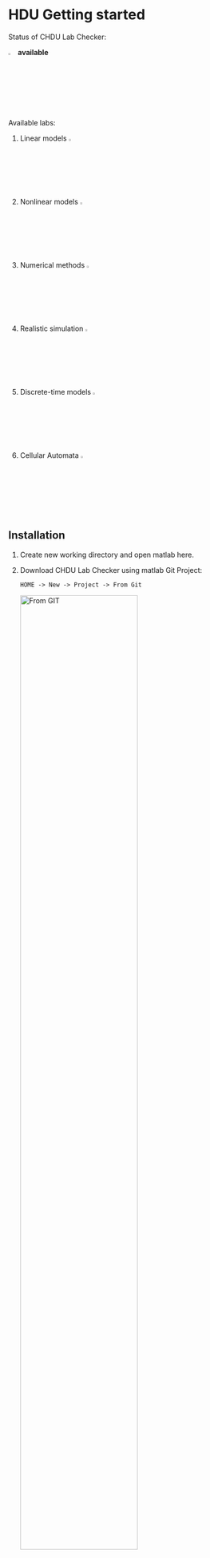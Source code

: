 # HDU Getting started

Status of CHDU Lab Checker:  
<!--     <img src="https://i.imgur.com/s50aPvE.png" alt="submit" width="3%"/> **not available** -->
<img src="https://i.imgur.com/XtUlbdX.png" alt="submit" width="3%"/> **available**

Available labs:
1. Linear models <img src="https://i.imgur.com/XtUlbdX.png" alt="submit" width="3%"/>
2. Nonlinear models <img src="https://i.imgur.com/s50aPvE.png" alt="submit" width="3%"/>
3. Numerical methods <img src="https://i.imgur.com/XtUlbdX.png" alt="submit" width="3%"/>
4. Realistic simulation <img src="https://i.imgur.com/XtUlbdX.png" alt="submit" width="3%"/>
5. Discrete-time models <img src="https://i.imgur.com/XtUlbdX.png" alt="submit" width="3%"/>
6. Cellular Automata <img src="https://i.imgur.com/XtUlbdX.png" alt="submit" width="3%"/>

## Installation

1. Create new working directory and open matlab here.  
2. Download CHDU Lab Checker using matlab Git Project:  
    ```
    HOME -> New -> Project -> From Git
    ```
    <img src="https://i.imgur.com/1SvD4lu.png" alt="From GIT" width="70%"/>

3. Type into __Repository path__: https://github.com/ITMORobotics/hwc-matlab-client.git, and select the working directory in the field __Sansdbox__ and click __Retrieve__:  
    <img src="https://i.imgur.com/hoOAq5f.png" alt="github" width="95%"/>
4. Select project name and submit project creating:  
    <img src="https://i.imgur.com/WGze49L.png" alt="submit" width="75%"/>

5. Close this window  
    <img src="https://i.imgur.com/nSYLPgW.png" alt="submit" width="70%"/>


6. Later for openning the project you can use:  
    ```
    Open -> Recent -> Your Project
    ```
    <img src="https://i.imgur.com/5j19zWW.png" alt="submit" width="90%"/>

### Another way (if you dont have git-upload-pack)
![](https://i.imgur.com/CT1H85y.png)
If you get this error, you can download client in archive .zip:

1. Create new working directory and open matlab here.  

2. Download [Client](https://github.com/ITMORobotics/hwc-matlab-client/zipball/main/)  

3. Extract to working directory.  

4. Open the extracted directory in left window:  
    ```
    HOME -> Open -> From Folder
    ```
    ![](https://i.imgur.com/gbh8PeQ.png)

    
5. Add to path it and go to the directory:
    <img src="https://i.imgur.com/Ufr4Mjo.png" alt="addfolder" width="100%"/>


    
## Registration
1. To start doing lab work, you must register in the system. To do this, enter in the Matlab console:  
    ```python
    chdu = chdu_connect()
    ```
    If you have a problems with SSL Certificate. Please type:
    ```python
    chdu = chdu_connect('http')
    ```
2. Fill in *Full name* and click __Enter__. After that fill in other required fields:  
    <img src="https://i.imgur.com/jcltADj.png" alt="submit2" width="100%"/>

If you have reinstalled client you should use also:
```python
chdu = chdu_connect()
```
or to connect via http:
```python
chdu = chdu_connect('http')
```

In this case please repeat your name, id, email and password provided earlier.

## Usage

After registration you can connect at any time with   
```python
chdu = chdu_connect()
```
or to connect via http:
```python
chdu = chdu_connect('http')
```

For getting first task(lab) you must type:  
```python
task = chdu.get_task(1)
```

For other tasks(labs) you must type desired number:  
```python
task = chdu.get_task(laboratory_number)
```

The case will be generated on the first call. After that, you can retrieve your task at any time with  
```python
task = chdu.get_task(laboratory_number)
```

<img src="https://i.imgur.com/l8p7nNc.png" alt="task" width="79%"/>

There is your task. In task structure you can see in variable  __files__ associated filenames. In this case: *l1_1.pdf*. This file contains in folder __files__.  

In struct __parameters__ presented input variables for modeling the system described in *pdf* file:  
<img src="https://i.imgur.com/uFzZEGO.png" alt="task_parameters" width="79%"/>

In struct __answers__ presented variables that you must fill instead of __?__:  
<img src="https://i.imgur.com/6OUihVT.png" alt="task_answers" width="79%"/>

When you fill all variables in struct __answers__ instead of __?__ you can check it with:
```python
chdu.send_task(task)
```
<img src="https://i.imgur.com/MkJOnrn.png" alt="task_send" width="79%"/>

You are right if you have nonzero score opposite the corresponding variable. The total score is the sum of all scores. You can also see the number of attempts.

## Submission of laboratory work  
    
1. Upload the required answers to the CHDU Lab Checking system as above.

2. Please send to `hdulab.checker@yandex.ru` from email, that you used to register in the CHDU Lab Checker:
    - a zip-archive with all matlab files with comments, or in live script, or with some kind of brief report,
    - your password for CHDU Lab Checker.
